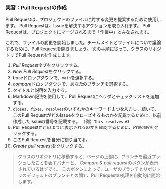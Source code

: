 ### 実習：Pull Requestの作成

Pull Requestは、プロジェクトのファイルに対する変更を提案するために使用します。 Pull Requestは、Issueを解決するアクションを取り入れます。 Pull Requestは、プロジェクトにマージされるまで「作業中」とみなされます。

これで、ファイルの変更を開始しました。チームメイトとファイルについて議論するために、Pull Requestを開きましょう。 次の手順に従って、クラスのリポジトリでPull Requestを作成します。

1. *Pull Request*タブをクリックする。
2. *New Pull Request*をクリックする。
3. *base*ドロップダウンで、`main`を選択する。
4. *compare*ドロップダウンで、あなたのブランチを選択する。
5. タイトルと説明を入力する。
6. Markdown記法を使用して、Pull Requestにヘッダとチェックリストを追加する。
7. `closes`、`fixes`、`resolves`のいずれかのキーワード１つを入力し、続いて、このPull RequestがどのIssueをクローズするものかを記載するために、以前作成したIssueの番号を記載する。 （例）`This resolves #3`
8. Pull Requestがどのように表示されるのかを確認するために、*Preview*をクリックする。
9. このPull Requestを自分に割り当てる。
10. *Create pull request*をクリックする。

> クラスのリポジトリに移動すると、ページの上部に、ブランチを最近プッシュしたことを表すバナーと、 *Compare & pull request*のボタンが表示されているはずです。 このボタンによって、ユーザのブランチとリポジトリのデフォルトのブランチとの間で、Pull Requestの処理を自動的に開始します。
